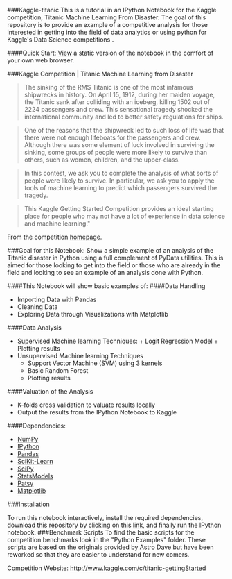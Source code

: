 ###Kaggle-titanic
This is a tutorial in an IPython Notebook for the Kaggle competition, Titanic Machine Learning From Disaster. The goal of this repository is to provide an example of a competitive analysis for those interested in getting into the field of data analytics or using python for Kaggle's Data Science competitions .

####Quick Start: [View](http://nbviewer.ipython.org/urls/raw.github.com/agconti/kaggle-titanic/master/Titanic.ipynb) a static version of the notebook in the comfort of your own web browser. 


###Kaggle Competition | Titanic Machine Learning from Disaster

>The sinking of the RMS Titanic is one of the most infamous shipwrecks in history.  On April 15, 1912, during her maiden voyage, the Titanic sank after colliding with an iceberg, killing 1502 out of 2224 passengers and crew.  This sensational tragedy shocked the international community and led to better safety regulations for ships.

>One of the reasons that the shipwreck led to such loss of life was that there were not enough lifeboats for the passengers and crew.  Although there was some element of luck involved in surviving the sinking, some groups of people were more likely to survive than others, such as women, children, and the upper-class.

>In this contest, we ask you to complete the analysis of what sorts of people were likely to survive.  In particular, we ask you to apply the tools of machine learning to predict which passengers survived the tragedy.

>This Kaggle Getting Started Competition provides an ideal starting place for people who may not have a lot of experience in data science and machine learning."

From the competition [homepage](http://www.kaggle.com/c/titanic-gettingStarted).

###Goal for this Notebook:
Show a simple example of an analysis of the Titanic disaster in Python using a full complement of PyData utilities. This is aimed for those looking to get into the field or those who are already in the field and looking to see an example of an analysis done with Python.

####This Notebook will show basic examples of: 
####Data Handling
*   Importing Data with Pandas
*   Cleaning Data
*   Exploring Data through Visualizations with Matplotlib

####Data Analysis
*    Supervised Machine learning Techniques:
    +   Logit Regression Model 
    +   Plotting results
*   Unsupervised Machine learning Techniques 
    +   Support Vector Machine (SVM) using 3 kernels
    +   Basic Random Forest
    +   Plotting results

####Valuation of the Analysis
*   K-folds cross validation to valuate results locally
*   Output the results from the IPython Notebook to Kaggle



####Dependencies:
* [NumPy](http://www.numpy.org/)
* [IPython](http://ipython.org/)
* [Pandas](http://pandas.pydata.org/)
* [SciKit-Learn](http://scikit-learn.org/stable/)
* [SciPy](http://www.scipy.org/)
* [StatsModels](http://statsmodels.sourceforge.net/)
* [Patsy](http://patsy.readthedocs.org/en/latest/)
* [Matplotlib](http://matplotlib.org/)

###Installation

To run this notebook interactively, install the required dependencies, download this repository by clicking on this [link](https://github.com/agconti/kaggle-titanic/archive/master.zip), and finally run the IPython notebook.
###Benchmark Scripts
To find the basic scripts for the competition benchmarks look in the "Python Examples" folder. These scripts are based on the originals provided by Astro Dave but have been reworked so that they are easier to understand for new comers.

Competition Website: http://www.kaggle.com/c/titanic-gettingStarted
